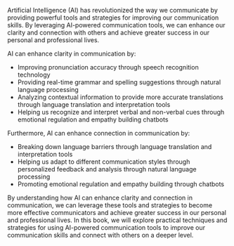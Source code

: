 
Artificial Intelligence (AI) has revolutionized the way we communicate by providing powerful tools and strategies for improving our communication skills. By leveraging AI-powered communication tools, we can enhance our clarity and connection with others and achieve greater success in our personal and professional lives.

AI can enhance clarity in communication by:

* Improving pronunciation accuracy through speech recognition technology
* Providing real-time grammar and spelling suggestions through natural language processing
* Analyzing contextual information to provide more accurate translations through language translation and interpretation tools
* Helping us recognize and interpret verbal and non-verbal cues through emotional regulation and empathy building chatbots

Furthermore, AI can enhance connection in communication by:

* Breaking down language barriers through language translation and interpretation tools
* Helping us adapt to different communication styles through personalized feedback and analysis through natural language processing
* Promoting emotional regulation and empathy building through chatbots

By understanding how AI can enhance clarity and connection in communication, we can leverage these tools and strategies to become more effective communicators and achieve greater success in our personal and professional lives. In this book, we will explore practical techniques and strategies for using AI-powered communication tools to improve our communication skills and connect with others on a deeper level.
